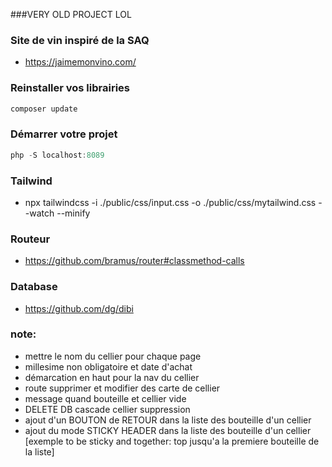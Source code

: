 ###VERY OLD PROJECT LOL

### Site de vin inspiré de la SAQ

- https://jaimemonvino.com/

### Reinstaller vos librairies
```js
composer update
```
### Démarrer votre projet

```js
php -S localhost:8089 
```
### Tailwind
-  npx tailwindcss -i ./public/css/input.css -o ./public/css/mytailwind.css --watch --minify

### Routeur
- https://github.com/bramus/router#classmethod-calls

### Database 
- https://github.com/dg/dibi

### note:
- mettre le nom du cellier pour chaque page
- millesime non obligatoire et date d'achat
- démarcation en haut pour la nav du cellier
- route supprimer et modifier des carte de cellier
- message quand bouteille et cellier vide
- DELETE DB cascade cellier suppression
- ajout d'un BOUTON de RETOUR dans la liste des bouteille d'un cellier
- ajout du mode STICKY HEADER dans la liste des bouteille d'un cellier [exemple to be sticky and together: top jusqu'a la premiere bouteille de la liste] 
